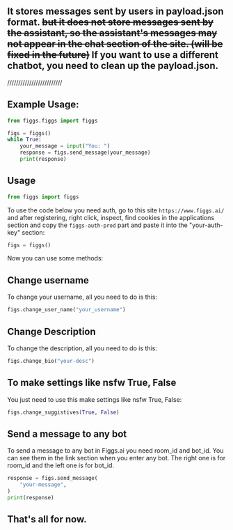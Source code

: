 ## It stores messages sent by users in payload.json format. ~~but it does not store messages sent by the assistant, so the assistant's messages may not appear in the chat section of the site. (will be fixed in the future)~~ If you want to use a different chatbot, you need to clean up the payload.json.

/////////////////////////

## Example Usage:

```python
from figgs.figgs import figgs

figs = figgs()
while True:
    your_message = input("You: ")
    response = figs.send_message(your_message)
    print(response)
```

## Usage

```python
from figgs import figgs
```

To use the code below you need auth, go to this site `https://www.figgs.ai/` and after registering, right click, inspect, find cookies in the applications section and copy the `figgs-auth-prod` part and paste it into the "your-auth-key" section:

```python
figs = figgs()
```

Now you can use some methods:

## Change username

To change your username, all you need to do is this:

```python
figs.change_user_name("your_username")
```

## Change Description

To change the description, all you need to do is this:

```python
figs.change_bio("your-desc")
```

## To make settings like nsfw True, False

You just need to use this make settings like nsfw True, False:

```python
figs.change_suggistives(True, False)
```

## Send a message to any bot


To send a message to any bot in Figgs.ai you need room_id and bot_id. You can see them in the link section when you enter any bot. The right one is for room_id and the left one is for bot_id.

```python
response = figs.send_message(
    "your-message",
)
print(response)
```

## That's all for now.
